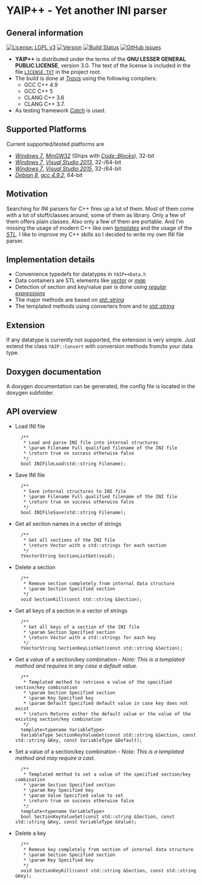 # YAIP++ - Yet another INI parser #

## General information ##

[![License: LGPL v3](https://img.shields.io/badge/License-LGPL%20v3-blue.svg)](http://www.gnu.org/licenses/lgpl-3.0)
[![Version](https://img.shields.io/github/release/ThirtySomething/YAIP.svg?maxAge=360)](#)
[![Build Status](https://travis-ci.org/ThirtySomething/YAIP.svg?branch=master)](https://travis-ci.org/ThirtySomething/YAIP)
[![GitHub issues](https://img.shields.io/github/issues/ThirtySomething/YAIP.svg?maxAge=360)](#)
<!-- 
[![AUR](https://img.shields.io/aur/votes/YAIP.svg?maxAge=3600)](https://aur.archlinux.org/packages/YAIP/)
[![codecov](https://codecov.io/gh/ThirtySomething/YAIP/branch/master/graph/badge.svg)](https://codecov.io/gh/ThirtySomething/YAIP)
[![Total downloads](https://img.shields.io/github/downloads/ThirtySomething/YAIP/total.svg?maxAge=360)](#)
-->

-  **YAIP++** is distributed under the terms of the **GNU LESSER GENERAL PUBLIC LICENSE**, version 3.0. The text of the license is included in the file [<code>LICENSE.TXT</code>](https://github.com/ThirtySomething/YAIP/blob/master/LICENSE.TXT) in the project root.
- The build is done at [*Travis*](https://travis-ci.org) using the following compilers:
   - GCC C++ 4.9
   - GCC C++ 5
   - CLANG C++ 3.6
   - CLANG C++ 3.7.
- As testing framework [*Catch*](https://github.com/philsquared/Catch) is used.

<!--
- For code coverage [*Codecov*](https://codecov.io) is planned to use.
-->

## Supported Platforms ##
Current supported/tested platforms are

- [*Windows 7*](https://en.wikipedia.org/wiki/Windows_7), [*MinGW32*](http://www.mingw.org/) (Ships with [*Code::Blocks*](http://www.codeblocks.org/)), 32-bit
- [*Windows 7*](https://en.wikipedia.org/wiki/Windows_7), [*Visual Studio 2013*](https://www.visualstudio.com/), 32-/64-bit
- [*Windows 7*](https://en.wikipedia.org/wiki/Windows_7), [*Visual Studio 2015*](https://www.visualstudio.com/), 32-/64-bit
- [*Debian 8*](https://www.debian.org/), [*gcc 4.9.2*](https://gcc.gnu.org/), 64-bit

## Motivation ##

Searching for INI parsers for C++ fires up a lot of them. Most of them come with a lot of stuff/classes around, some of them as library. Only a few of them offers plain classes. Also only a few of them are portable. And I'm missing the usage of modern C++ like own [*templates*](https://en.wikipedia.org/wiki/Template_(C%2B%2B)) and the usage of the [*STL*](https://de.wikipedia.org/wiki/Standard_Template_Library). I like to improve my C++ skills so I decided to write my own INI file parser.

## Implementation details ##

* Convenience typedefs for datatypes in <code>YAIP++Data.h</code>
* Data containers are STL elements like [*vector*](http://en.cppreference.com/w/cpp/container/vector) or [*map*](http://en.cppreference.com/w/cpp/container/map)
* Detection of section and key/value pair is done using [*regular expressions*](http://en.cppreference.com/w/cpp/regex)
* The major methods are based on [*std::string*](http://en.cppreference.com/w/cpp/string/basic_string)
* The templated methods using converters from and to [*std::string*](http://en.cppreference.com/w/cpp/string/basic_string)

## Extension ##

If any datatype is currently not supported, the extension is very simple. Just extend the class <code>YAIP::Convert</code> with conversion methods from/to your data type.

## Doxygen documentation ##

A doxygen documentation can be generated, the config file is located in the doxygen subfolder.

## API overview ##

* Load INI file

		/**
		 * Load and parse INI file into internal structures
		 * \param Filename Full qualified filename of the INI file
		 * \return true on success otherwise false
		 */
		bool INIFileLoad(std::string Filename);

* Save INI file

		/**
		 * Save internal structures to INI file
		 * \param Filename Full qualified filename of the INI file
		 * \return true on success otherwise false
		 */
		bool INIFileSave(std::string Filename);


* Get all section names in a vector of strings

		/**
		 * Get all sections of the INI file
		 * \return Vector with a std::strings for each section
		 */
		tVectorString SectionListGet(void);

* Delete a section

		/**
		 * Remove section completely from internal data structure
		 * \param Section Specified section
		 */
		void SectionKill(const std::string &Section);

* Get all keys of a section in a vector of strings

		/**
		 * Get all keys of a section of the INI file
		 * \param Section Specified section
		 * \return Vector with a std::strings for each key
		 */
		tVectorString SectionKeyListGet(const std::string &Section);

* Get a value of a section/key combination - *Note: This is a templated method and requires in any case a default value.*

		/**
		 * Templated method to retrieve a value of the specified section/key combination
		 * \param Section Specified section
		 * \param Key Specified key
		 * \param Default Specified default value in case key does not exist
		 * \return Returns either the default value or the value of the existing section/key combination
		 */
		template<typename VariableType>
		VariableType SectionKeyValueGet(const std::string &Section, const std::string &Key, const VariableType &Default);


* Set a value of a section/key combination - *Note: This is a templated method and may require a cast.*

		/**
		 * Templated method to set a value of the specified section/key combination
		 * \param Section Specified section
		 * \param Key Specified key
		 * \param Value Specified value to set
		 * \return true on success otherwise false
		 */
		template<typename VariableType>
		bool SectionKeyValueSet(const std::string &Section, const std::string &Key, const VariableType &Value);

* Delete a key

		/**
		 * Remove key completely from section of internal data structure
		 * \param Section Specified section
		 * \param Key Specified key
		 */
		void SectionKeyKill(const std::string &Section, const std::string &Key);
